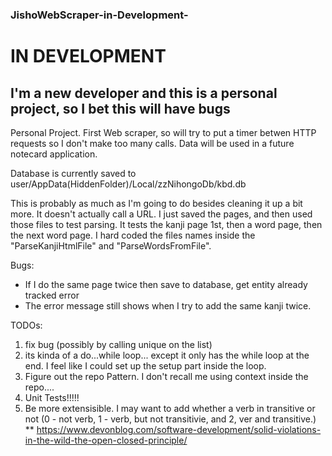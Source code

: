 ### JishoWebScraper-in-Development-

# IN DEVELOPMENT
## I'm a new developer and this is a personal project, so I bet this will have bugs

Personal Project.  First Web scraper, so will try to put a timer betwen HTTP requests so I don't make too many calls.  Data will be used in a future notecard application.

Database is currently saved to user/AppData(HiddenFolder)/Local/zzNihongoDb/kbd.db

This is probably as much as I'm going to do besides cleaning it up a bit more.  It doesn't actually call a URL.  I just saved the pages, and then used those files to test parsing.  It tests the kanji page 1st, then a word page, then the next word page.  I hard coded the files names inside the "ParseKanjiHtmlFile" and "ParseWordsFromFile".



Bugs:  
* If I do the same page twice then save to database, get entity already tracked error
* The error message still shows when I try to add the same kanji twice.

TODOs:
1. fix bug (possibly by calling unique on the list)
2. its kinda of a do...while loop... except it only has the while loop at the end.  I feel like I could set up the setup part inside the loop.
3. Figure out the repo Pattern. I don't recall me using context inside the repo....
4. Unit Tests!!!!!
5. Be more extensisible.  I may want to add whether a verb in transitive or not (0 - not verb, 1 - verb, but not transitivie, and 2, ver and transitive.)
** https://www.devonblog.com/software-development/solid-violations-in-the-wild-the-open-closed-principle/
